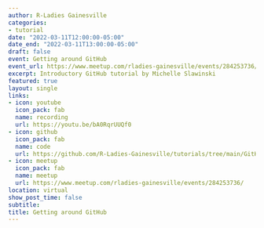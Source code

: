 ```yaml
---
author: R-Ladies Gainesville
categories:
- tutorial
date: "2022-03-11T12:00:00-05:00"
date_end: "2022-03-11T13:00:00-05:00"
draft: false
event: Getting around GitHub
event_url: https://www.meetup.com/rladies-gainesville/events/284253736/
excerpt: Introductory GitHub tutorial by Michelle Slawinski
featured: true
layout: single
links:
- icon: youtube
  icon_pack: fab
  name: recording
  url: https://youtu.be/bA0RqrUUQf0
- icon: github
  icon_pack: fab
  name: code
  url: https://github.com/R-Ladies-Gainesville/tutorials/tree/main/GitHub
- icon: meetup
  icon_pack: fab
  name: meetup
  url: https://www.meetup.com/rladies-gainesville/events/284253736/
location: virtual
show_post_time: false
subtitle: 
title: Getting around GitHub
---
```

